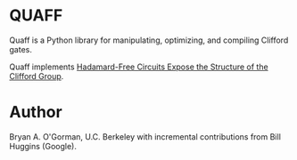 # QUAFF

Quaff is a Python library for manipulating, optimizing, and compiling Clifford gates.

Quaff implements [Hadamard-Free Circuits Expose the Structure
of the Clifford
Group](https://ieeexplore.ieee.org/stamp/stamp.jsp?arnumber=9435351).

# Author

Bryan A. O'Gorman, U.C. Berkeley with incremental contributions from Bill Huggins (Google).